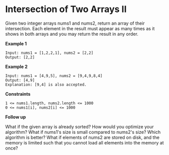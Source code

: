 # Intersection of Two Arrays II
Given two integer arrays nums1 and nums2, return an array of their intersection. Each element in the result must appear as many times as it shows in both arrays and you may return the result in any order.

**Example 1**
```
Input: nums1 = [1,2,2,1], nums2 = [2,2]
Output: [2,2]
```
**Example 2**
```
Input: nums1 = [4,9,5], nums2 = [9,4,9,8,4]
Output: [4,9]
Explanation: [9,4] is also accepted.
```

**Constraints**
```
1 <= nums1.length, nums2.length <= 1000
0 <= nums1[i], nums2[i] <= 1000
```
**Follow up**

What if the given array is already sorted? How would you optimize your algorithm?
What if nums1's size is small compared to nums2's size? Which algorithm is better?
What if elements of nums2 are stored on disk, and the memory is limited such that you cannot load all elements into the memory at once?